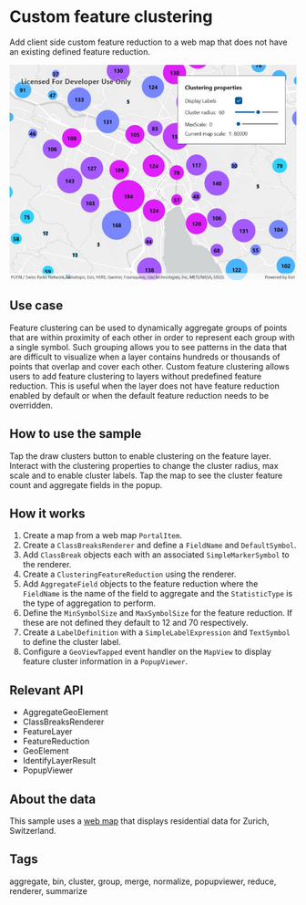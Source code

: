 # Custom feature clustering

Add client side custom feature reduction to a web map that does not have an existing defined feature reduction.

![Image of custom feature clustering](CustomFeatureClustering.jpg)

## Use case

Feature clustering can be used to dynamically aggregate groups of points that are within proximity of each other in order to represent each group with a single symbol. Such grouping allows you to see patterns in the data that are difficult to visualize when a layer contains hundreds or thousands of points that overlap and cover each other. Custom feature clustering allows users to add feature clustering to layers without predefined feature reduction. This is useful when the layer does not have feature reduction enabled by default or when the default feature reduction needs to be overridden.

## How to use the sample

Tap the draw clusters button to enable clustering on the feature layer. Interact with the clustering properties to change the cluster radius, max scale and to enable cluster labels. Tap the map to see the cluster feature count and aggregate fields in the popup.

## How it works

1. Create a map from a web map `PortalItem`.
2. Create a `ClassBreaksRenderer` and define a `FieldName` and `DefaultSymbol`.
3. Add `ClassBreak` objects each with an associated `SimpleMarkerSymbol` to the renderer.
4. Create a `ClusteringFeatureReduction` using the renderer.
5. Add `AggregateField` objects to the feature reduction where the `FieldName` is the name of the field to aggregate and the `StatisticType` is the type of aggregation to perform.
6. Define the `MinSymbolSize` and `MaxSymbolSize` for the feature reduction. If these are not defined they default to 12 and 70 respectively.
7. Create a `LabelDefinition` with a `SimpleLabelExpression` and `TextSymbol` to define the cluster label.
8. Configure a `GeoViewTapped` event handler on the `MapView` to display feature cluster information in a `PopupViewer`.

## Relevant API

* AggregateGeoElement
* ClassBreaksRenderer
* FeatureLayer
* FeatureReduction
* GeoElement
* IdentifyLayerResult
* PopupViewer

## About the data

This sample uses a [web map](https://www.arcgis.com/home/item.html?id=b6a9b95b86ad4e97b3fe4429f45576f0) that displays residential data for Zurich, Switzerland.

## Tags

aggregate, bin, cluster, group, merge, normalize, popupviewer, reduce, renderer, summarize
